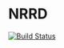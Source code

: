 # NRRD

[![Build Status](https://travis-ci.org/SimonDanisch/NRRD.jl.svg?branch=master)](https://travis-ci.org/SimonDanisch/NRRD.jl)
